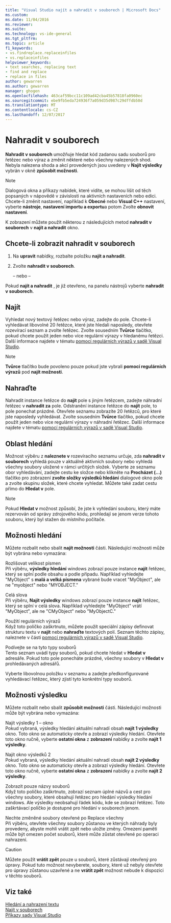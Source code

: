 ```yaml
---
title: "Visual Studio najít a nahradit v souborech | Microsoft Docs"
ms.custom: 
ms.date: 11/04/2016
ms.reviewer: 
ms.suite: 
ms.technology: vs-ide-general
ms.tgt_pltfrm: 
ms.topic: article
f1_keywords:
- vs.findreplace.replaceinfiles
- vs.replaceinfiles
helpviewer_keywords:
- text searches, replacing text
- find and replace
- replace in files
author: gewarren
ms.author: gewarren
manager: ghogen
ms.openlocfilehash: 463caf59bcc11c109ad42cba45b57818fa0960ec
ms.sourcegitcommit: ebe9fb5eda724936f7a059d35d987c29dffdb50d
ms.translationtype: MT
ms.contentlocale: cs-CZ
ms.lasthandoff: 12/07/2017
---
```

# <a name="replace-in-files"></a>Nahradit v souborech

**Nahradit v souborech** umožňuje hledat kód zadanou sadu souborů pro řetězec nebo výraz a změnit některé nebo všechny nalezených shod. Nebyla nalezena shoda a akcí provedených jsou uvedeny v **Najít výsledky** vybrán v okně **způsobit možnosti**.

> [!NOTE]
> Dialogová okna a příkazy nabídek, které vidíte, se mohou lišit od těch popsaných v nápovědě v závislosti na aktivních nastaveních nebo edici. Chcete-li změnit nastavení, například k **Obecné** nebo **Visual C++** nastavení, vyberte **nástroje**, **nastavení importu a exportu**a potom Zvolte **obnovit nastavení**.

K zobrazení můžete použít některou z následujících metod **nahradit v souborech** v **najít a nahradit** okno.

## <a name="to-display-replace-in-files"></a>Chcete-li zobrazit nahradit v souborech

1. Na **upravit** nabídky, rozbalte položku **najít a nahradit**.

1. Zvolte **nahradit v souborech**.

   – nebo –

Pokud **najít a nahradit** , je již otevřeno, na panelu nástrojů vyberte **nahradit v souborech**.

## <a name="find-what"></a>Najít

Vyhledat nový textový řetězec nebo výraz, zadejte do pole. Chcete-li vyhledávat libovolné 20 řetězce, které jste hledali naposledy, otevřete rozevírací seznam a zvolte řetězec. Zvolte sousedním **Tvůrce** tlačítko, pokud chcete použít jeden nebo více regulární výrazy v hledanému řetězci. Další informace najdete v tématu [pomocí regulárních výrazů v sadě Visual Studio](../ide/using-regular-expressions-in-visual-studio.md).

> [!NOTE]
> **Tvůrce** tlačítko bude povoleno pouze pokud jste vybrali **pomocí regulárních výrazů** pod **najít možnosti**.

## <a name="replace-with"></a>Nahraďte

Nahradit instance řetězce do **najít** pole s jiným řetězcem, zadejte náhradní řetězec v **nahradit za** pole. Odstranění instance řetězce do **najít** pole, to pole ponechat prázdné. Otevřete seznamu zobrazíte 20 řetězců, pro které jste naposledy vyhledávat. Zvolte sousedním **Tvůrce** tlačítko, pokud chcete použít jeden nebo více regulární výrazy v náhradní řetězec. Další informace najdete v tématu [pomocí regulárních výrazů v sadě Visual Studio](../ide/using-regular-expressions-in-visual-studio.md).

## <a name="look-in"></a>Oblast hledání

Možnost výběru z **naleznete v** rozevíracího seznamu určuje, zda **nahradit v souborech** vyhledá pouze v aktuálně aktivních soubory nebo vyhledá všechny soubory uložené v rámci určitých složek. Vyberte ze seznamu obor vyhledávání, zadejte cestu ke složce nebo klikněte na **Procházet (...)**  tlačítko pro zobrazení **zvolte složky výsledků hledání** dialogové okno pole a zvolte skupinu složek, které chcete vyhledat. Můžete také zadat cestu přímo do **Hledat v** pole.

> [!NOTE]
> Pokud **Hledat v** možnost způsobí, že jste k vyhledání souboru, který máte rezervován od správy zdrojového kódu, prohledají se jenom verze tohoto souboru, který byl stažen do místního počítače.

## <a name="find-options"></a>Možnosti hledání

Můžete rozbalit nebo sbalit **najít možnosti** části. Následující možnosti může být vybrána nebo vymazána:

Rozlišovat velikost písmen  
Při výběru, **výsledky hledání** windows zobrazí pouze instance **najít** řetězec, který se splní podle obsahu a podle případu. Například vyhledejte "MyObject" s **malá a velká písmena** vybrané bude vracet "MyObject", ale ne "myobject" nebo "MYOBJECT."

Celá slova  
Při výběru, **Najít výsledky** windows zobrazí pouze instance **najít** řetězec, který se splní v celá slova. Například vyhledejte "MyObject" vrátí "MyObject", ale ne "CMyObject" nebo "MyObjectC."

Použití regulárních výrazů  
Když toto políčko zaškrtnuto, můžete použít speciální zápisy definovat strukturu textu v **najít** nebo **nahraďte** textových polí. Seznam těchto zápisy, naleznete v části [pomocí regulárních výrazů v sadě Visual Studio](../ide/using-regular-expressions-in-visual-studio.md).

Podívejte se na tyto typy souborů  
Tento seznam uvádí typy souborů, pokud chcete hledat v **Hledat v** adresáře. Pokud toto pole ponecháte prázdné, všechny soubory v **Hledat v** prohledávaných adresářů.

Vyberte libovolnou položku v seznamu a zadejte předkonfigurované vyhledávací řetězec, který zjistí tyto konkrétní typy souborů.

## <a name="result-options"></a>Možnosti výsledku

Můžete rozbalit nebo sbalit **způsobit možnosti** části. Následující možnosti může být vybrána nebo vymazána:

Najít výsledky 1 – okno  
Pokud vybraná, výsledky hledání aktuální nahradí obsah **najít 1 výsledky** okno. Toto okno se automaticky otevře a zobrazí výsledky hledání. Otevřete toto okno ručně, vyberte **ostatní okna** z **zobrazení** nabídky a zvolte **najít 1 výsledky**.

Najít okno výsledků 2  
Pokud vybraná, výsledky hledání aktuální nahradí obsah **najít 2 výsledky** okno. Toto okno se automaticky otevře a zobrazí výsledky hledání. Otevřete toto okno ručně, vyberte **ostatní okna** z **zobrazení** nabídky a zvolte **najít 2 výsledky**.

Zobrazit pouze názvy souborů  
Když toto políčko zaškrtnuto, zobrazí seznam úplné názvů a cest pro všechny soubory, které obsahují řetězec pro hledání výsledky hledání windows. Ale výsledky neobsahují řádek kódu, kde se zobrazí řetězec. Toto zaškrtávací políčko je dostupné pro hledání v souborech jenom.

Nechte změněné soubory otevřené po Replace všechny  
Při výběru, otevřete všechny soubory zůstanou ve kterých náhrady byly provedeny, abyste mohli vrátit zpět nebo uložte změny. Omezení paměti může být omezen počet souborů, které může zůstat otevřené po operaci nahrazení.

> [!CAUTION]
> Můžete použít **vrátit zpět** pouze u souborů, které zůstávají otevřený pro úpravy. Pokud tuto možnost nevyberete, soubory, které už nebyly otevřete pro úpravy zůstanou uzavřené a ne **vrátit zpět** možnost nebude k dispozici v těchto souborů.

## <a name="see-also"></a>Viz také

[Hledání a nahrazení textu](../ide/finding-and-replacing-text.md)  
[Najít v souborech](../ide/find-in-files.md)  
[Příkazy sady Visual Studio](../ide/reference/visual-studio-commands.md)